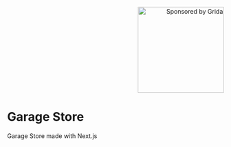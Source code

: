 <p align="right"><a href="https://github.com/standard/standard" target="_blank"><img src="https://cdn.rawgit.com/standard/standard/master/badge.svg" width="200" alt="Sponsored by Grida"></a></p>

# Garage Store

Garage Store made with Next.js
